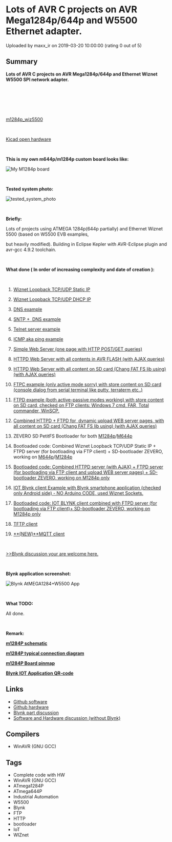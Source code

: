 # Lots of AVR C projects on AVR Mega1284p/644p and W5500 Ethernet adapter.

Uploaded by maxx_ir on 2019-03-20 10:00:00 (rating 0 out of 5)

## Summary

**Lots of AVR C projects on AVR Mega1284p/644p and Ethernet Wiznet W5500 SPI network adapter.**


 


 


 


[m1284p\_wiz5500](https://github.com/maxxir/m1284p_wiz5500)


 


[Kicad open hardware](https://github.com/maxxir/m1284p_wiz5500/tree/master/KiCad_M644_breakout_v1.2d)


 


**This is my own m644p/m1284p custom board looks like:**


![My  M1284p board](https://community.atmel.com/sites/default/files/M644_breakout_v1.2d-a_top.png "My  M1284p board")


 


**Tested system photo:**


![tested_system_photo](https://community.atmel.com/sites/default/files/tested_system_photo_02_tiny_0.png "tested_system_photo")


 


**Briefly:**


Lots of projects using ATMEGA 1284p(644p partially) and Ethernet Wiznet 5500 (based on W5500 EVB examples,


but heavily modified). Building in Eclipse Kepler with AVR-Eclipse plugin and avr-gcc 4.9.2 toolchain.


 


**What done ( In order of increasing complexity and date of creation ):**


 


1. [Wiznet Loopback TCP/UDP Static IP](https://github.com/maxxir/m1284p_wiz5500/tree/master/03_m1284p_WIZNET_loopback_STATIC_IP)


2. [Wiznet Loopback TCP/UDP DHCP IP](https://github.com/maxxir/m1284p_wiz5500/tree/master/04_m1284p_WIZNET_loopback_DHCP)


3. [DNS example](https://github.com/maxxir/m1284p_wiz5500/tree/master/05_m1284p_WIZNET_DNS_client)


4. [SNTP +  DNS example](https://github.com/maxxir/m1284p_wiz5500/tree/master/06_m1284p_WIZNET_DNS_SNTP_client)


5. [Telnet server example](https://github.com/maxxir/m1284p_wiz5500/tree/master/07_m1284p_WIZNET_telnets_basic)


6. [ICMP aka ping example](https://github.com/maxxir/m1284p_wiz5500/tree/master/08_m1284p_WIZNET_ICMP_aka_ping)


7. [Simple Web Server (one page with HTTP POST/GET queries)](https://github.com/maxxir/m1284p_wiz5500/tree/master/09_m1284p_WIZNET_simple_webserver)


8. [HTTPD Web Server with all contents in AVR FLASH (with AJAX queries)](https://github.com/maxxir/m1284p_wiz5500/tree/master/11_m1284p_WIZNET_HTTPServer_FLASH_pages)


9. [HTTPD Web Server with all content on SD card (Chang FAT FS lib using) (with AJAX queries)](https://github.com/maxxir/m1284p_wiz5500/tree/master/12_m1284p_WIZNET_HTTPServer_SDCARD_pages)


10. [FTPC example (only active mode sorry) with store content on SD card (console dialog from serial terminal like putty, terraterm etc..)](https://github.com/maxxir/m1284p_wiz5500/tree/master/14_m1284p_WIZNET_FTPC_FATFS)


11. [FTPD example (both active-passive modes working) with store content on SD card, checked on FTP clients: Windows 7 cmd, FAR, Total commander, WinSCP.](https://github.com/maxxir/m1284p_wiz5500/tree/master/15_m1284p_WIZNET_FTPD_FATFS)


12. [Combined HTTPD + FTPD for  dynamic upload WEB server pages, with all content on SD card (Chang FAT FS lib using) (with AJAX queries)](https://github.com/maxxir/m1284p_wiz5500/tree/master/16_m1284p_WIZNET_HTTPD_FTPD_FATFS_SDCARD)


13. ZEVERO SD PetitFS Bootloader for both [M1284p](https://github.com/maxxir/m1284p_wiz5500/tree/master/bootloader_zevero_sd_m1284p_make)/[M644p](https://github.com/maxxir/m1284p_wiz5500/tree/master/bootloader_zevero_sd_m644p_make)


14. Bootloaded code: Combined Wiznet Loopback TCP/UDP Static IP + FTPD server (for bootloading via FTP client) + SD-bootloader ZEVERO, working on [M644p](https://github.com/maxxir/m1284p_wiz5500/tree/master/18_m644p_BTLD_WIZNET_LOOPBACK_FTPD_FATFS_SDCARD)/[M1284p](https://github.com/maxxir/m1284p_wiz5500/tree/master/18_m1284p_BTLD_WIZNET_LOOPBACK_FTPD_FATFS_SDCARD)


15. [Bootloaded code: Combined HTTPD server (with AJAX) + FTPD server (for bootloading via FTP client and upload WEB server pages) + SD-bootloader ZEVERO, working on M1284p only](https://github.com/maxxir/m1284p_wiz5500/tree/master/17_m1284p_BTLD_WIZNET_HTTPD_FTPD_FATFS_SDCARD)


16. [IOT Blynk client Example with Blynk smartphone application (checked only Android side) - NO Arduino CODE, used Wiznet Sockets.](https://github.com/maxxir/m1284p_wiz5500/tree/master/19_m1284p_WIZNET_blynk)


17. [Bootloaded code: IOT BLYNK client combined with FTPD server (for bootloading via FTP client)+ SD-bootloader ZEVERO, working on M1284p only](https://github.com/maxxir/m1284p_wiz5500/tree/master/20_m1284p_BTLD_WIZNET_BLYNK_FTPD_FATFS_SDCARD)


18. [TFTP client](https://github.com/maxxir/m1284p_wiz5500/tree/master/21_m1284p_WIZNET_TFTP_client_FATFS)


19. [**(NEW)**MQTT client](https://github.com/maxxir/m1284p_wiz5500/tree/master/22_m1284p_WIZNET_MQTT)


 


[>>Blynk discussion your are welcome here.](https://community.blynk.cc/t/port-from-w5500-evb-to-atmega1284p-w5500-wiznet-sockets-library-without-arduino/35235)


 


**Blynk application screenshot:**


![Blynk AtMEGA1284+W5500 App](https://www.avrfreaks.net/sites/default/files/Screenshot_2019-03-18-13-37-20-278_cc.blynk_.png "Blynk AtMEGA1284+W5500 Application screenshot")


 


**What TODO:**


All done.


 


**Remark:**


[**m1284P schematic**](https://github.com/maxxir/m1284p_wiz5500/blob/master/KiCad_M644_breakout_v1.2d/Pictures/M644_breakout_v1.2d_schematic.png)


[**m1284P typical connection diagram**](https://github.com/maxxir/m1284p_wiz5500/blob/master/KiCad_M644_breakout_v1.2d/Pictures/M644_connection_schematic.png)


**[m1284P Board pinmap](https://github.com/maxxir/m1284p_wiz5500/blob/master/KiCad_M644_breakout_v1.2d/Pictures/M644_breakout_v1.2d_pinmap.png)**


**[Blynk IOT Application QR-code](https://github.com/maxxir/m1284p_wiz5500/blob/master/19_m1284p_WIZNET_blynk/Blynk_application/app2_m1284p_and_W5500_QR.png)**

## Links

- [Github software](https://github.com/maxxir/m1284p_wiz5500)
- [Github hardware](https://github.com/maxxir/m1284p_wiz5500/tree/master/KiCad_M644_breakout_v1.2d)
- [Blynk part discussion](https://community.blynk.cc/t/port-from-w5500-evb-to-atmega1284p-w5500-wiznet-sockets-library-without-arduino/35235)
- [Software and Hardware discussion (without Blynk)](https://www.avrfreaks.net/forum/need-w5500-example-c-tcp)

## Compilers

- WinAVR (GNU GCC)

## Tags

- Complete code with HW
- WinAVR (GNU GCC)
- ATmega1284P
- ATmega644P
- Industrial Automation
- W5500
- Blynk
- FTP
- HTTP
- bootloader
- IoT
- WIZnet
